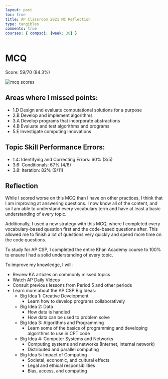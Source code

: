 ```yaml
---
layout: post
toc: true
title: AP Classroom 2021 MC Reflection 
type: tangibles
comments: true
courses: { compsci: {week: 30} }
---
```


# MCQ
Score: 59/70 (84.3%)

![mcq scores]({{site.baseurl}}/images/tri3-mcq.png)

## Areas where I missed points:

- 1.D Design and evaluate computational solutions for a purpose
- 2.B Develop and implement algorithms
- 3.A Develop programs that incorporate abstractions
- 4.B Evaluate and test algorithms and programs
- 5.E Investigate computing innovations

## Topic Skill Performance Errors:
- 1.4: Identifying and Correcting Errors: 60% (3/5)
- 3.6: Conditionals: 67% (4/6)
- 3.8: Iteration: 82% (9/11)

## Reflection

While I scored worse on this MCQ than I have on other practices, I think that I am improving at answering questions. I now know all of the content, and so I am able to understand every vocabulary term and have at least a basic understanding of every topic. 

Additionally, I used a new strategy with this MCQ, where I completed every vocabulary-based question first and the code-based questions after. This allowed me to finish a lot of questions very quickly and spend more time on the code questions.

To study for AP CSP, I completed the entire Khan Academy course to 100% to ensure I had a solid understanding of every topic.

To improve my knowledge, I will:
- Review KA articles on commonly missed topics
- Watch AP Daily Videos
- Consult previous lessons from Period 5 and other periods
- Learn more about the AP CSP Big Ideas:
    - Big Idea 1: Creative Development
        - Learn how to develop programs collaboratively
    - Big Idea 2: Data
        - How data is handled
        - How data can be used to problem solve
    - Big Idea 3: Algorithms and Programming
        - Learn some of the basics of programming and developing algorithms to use in CPT code
    - Big Idea 4: Computer Systems and Networks
        - Computing systems and networks (Internet, internal network)
        - Distributed and parallel computing
    - Big Idea 5: Impact of Computing
        - Societal, economic, and cultural effects
        - Legal and ethical responsibilities
        - Bias, access, and computing